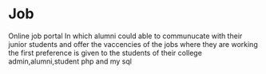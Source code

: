 # Job
Online job portal 
In which alumni could able to communucate with their junior students and offer the vaccencies of the jobs where they are working
the first preference is given to the students of their college
admin,alumni,student 
php and my sql
